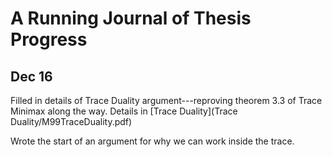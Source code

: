 # A Running Journal of Thesis Progress

## Dec 16

Filled in details of Trace Duality argument---reproving theorem 3.3 of Trace
Minimax along the way. Details in [Trace Duality](Trace Duality/M99TraceDuality.pdf)

Wrote the start of an argument for why we can work inside the trace.
